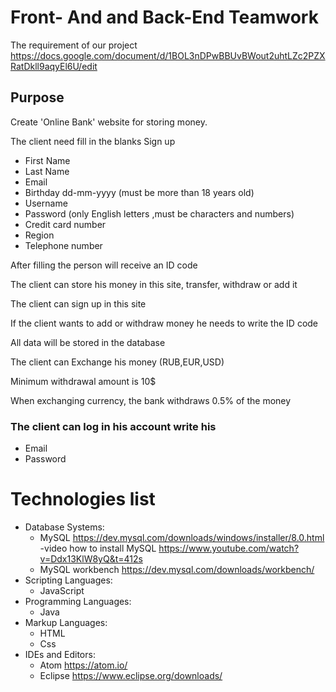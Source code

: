   # Front- And and Back-End Teamwork
 
 The requirement of our project  https://docs.google.com/document/d/1BOL3nDPwBBUvBWout2uhtLZc2PZXRatDkll9aqyEl6U/edit

## Purpose 
  Create 'Online Bank' website for storing money.

 The client need fill in the blanks 
    Sign up
   - First Name
   - Last Name 
   - Email
   - Birthday  dd-mm-yyyy (must be more than 18 years old)
   - Username 
   - Password (only English letters ,must be characters and numbers)
   - Credit card number
   - Region 
   - Telephone number


 Аfter filling the person will receive an ID code

 The client can store his money in this site, transfer, withdraw or add it

 The client can sign up in this site 

 If the client wants to add  or withdraw  money he needs to write the ID code

 Аll data will be stored in the database
 
 The client can Exchange his money (RUB,EUR,USD)

 Minimum withdrawal amount is 10$

 When exchanging currency, the bank withdraws 0.5% of the money

### The client can log in his account write his
   - Email
   - Password 
   
# Technologies list
  - Database Systems:
     - MySQL  https://dev.mysql.com/downloads/windows/installer/8.0.html
       -video how to install MySQL https://www.youtube.com/watch?v=Ddx13KlW8yQ&t=412s
     - MySQL workbench  https://dev.mysql.com/downloads/workbench/
  - Scripting Languages:
     - JavaScript 
  - Programming Languages:
     - Java
  - Markup Languages:
     - HTML
     - Css
  - IDEs and Editors:
       - Atom   https://atom.io/
     - Eclipse  https://www.eclipse.org/downloads/

